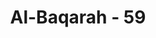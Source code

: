 ---
title: "Al-Baqarah - 59"
no: 59
arabic_no: ٥٩
ayah: فَبَدَّلَ الَّذِيْنَ ظَلَمُوْا قَوْلًا غَيْرَ الَّذِيْ قِيْلَ لَهُمْ فَاَنْزَلْنَا عَلَى الَّذِيْنَ ظَلَمُوْا رِجْزًا مِّنَ السَّمَاۤءِ بِمَا كَانُوْا يَفْسُقُوْنَ ࣖ
translation: "Lalu orang-orang yang zalim mengganti perintah dengan (perintah lain) yang tidak diperintahkan kepada mereka. Maka Kami turunkan malapetaka dari langit kepada orang-orang yang zalim itu, karena mereka (selalu) berbuat fasik."
tafsir: "Dalam ayat ini diterangkan, bahwa Bani Israil tidak mau melaksanakan perintah dan petunjuk-petunjuk Allah, bahkan sebaliknya mereka melakukan hal-hal yang bertentangan dengan perintah-perintah tersebut, seolah-olah mereka tidak mengakui adanya segala perintah itu. Mereka mengatakan bahwa hal-hal sebaliknyalah yang diperintahkan kepada mereka. Demikianlah orang yang fasik dengan mudah memutarbalikkan kenyataan. Orang-orang yang durhaka senantiasa menyalahi perintah, apabila mereka ditugaskan melakukan pekerjaan yang terasa berat bagi mereka.\n\nPada akhir ayat ini dijelaskan bahwa karena sikap mereka yang ingkar dan tidak mematuhi perintah itu, Allah menurunkan azab kepada mereka. Dalam ayat ini tidak dijelaskan macam azab yang diturunkan itu. Allah menguji Bani Israil dengan bermacam-macam cobaan setiap kali mereka melakukan kefasikan dan kezaliman."
---